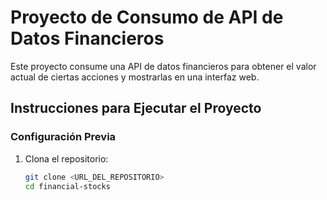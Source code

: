 # Proyecto de Consumo de API de Datos Financieros

Este proyecto consume una API de datos financieros para obtener el valor actual de ciertas acciones y mostrarlas en una interfaz web.

## Instrucciones para Ejecutar el Proyecto

### Configuración Previa

1. Clona el repositorio:
   ```bash
   git clone <URL_DEL_REPOSITORIO>
   cd financial-stocks
